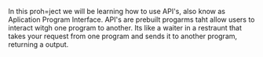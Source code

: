 In this proh=ject we will be learning how to use API's, also know as Aplication Program Interface.
API's are prebuilt progarms taht allow users to interact witgh one program to another. Its like a waiter in a restraunt 
that takes your request from one program and sends it to another program, returning a output.

